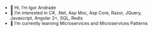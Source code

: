 - 👋 Hi, I’m Igor Andrade
- 👀 I’m interested in C#, .Net, Asp Mvc, Asp Core, Razor, JQuery, Javascript, Angular 2+, SQL, Redis
- 🌱 I’m currently learning Microservices and Microservices Patterns

<!---
ProfissionalIgorAndrade/ProfissionalIgorAndrade is a ✨ special ✨ repository because its `README.md` (this file) appears on your GitHub profile.
You can click the Preview link to take a look at your changes.
--->

